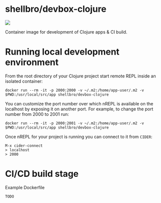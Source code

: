 # shellbro/devbox-clojure

[![](https://img.shields.io/docker/cloud/build/shellbro/devbox-clojure)](https://hub.docker.com/r/shellbro/devbox-clojure/)

Container image for development of Clojure apps & CI build.

# Running local development environment

From the root directory of your Clojure project start remote REPL inside
an isolated container:

```
docker run --rm -it -p 2000:2000 -v ~/.m2:/home/app-user/.m2 -v $PWD:/usr/local/src/app shellbro/devbox-clojure
```

You can customize the port number over which nREPL is available on the localhost
by exposing it on another port. For example, to change the port number from 2000
to 2001 run:

```
docker run --rm -it -p 2000:2001 -v ~/.m2:/home/app-user/.m2 -v $PWD:/usr/local/src/app shellbro/devbox-clojure
```

Once nREPL for your project is running you can connect to it from `CIDER`:

```
M-x cider-connect
> localhost
> 2000
```

# CI/CD build stage

Example Dockerfile

```
TODO
```

